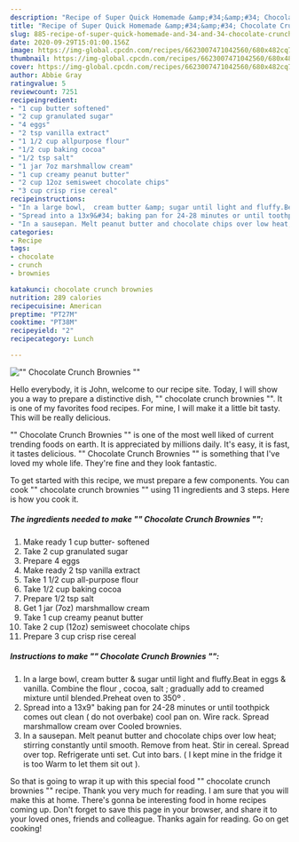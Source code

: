 ```yaml
---
description: "Recipe of Super Quick Homemade &amp;#34;&amp;#34; Chocolate Crunch Brownies &amp;#34;&amp;#34;"
title: "Recipe of Super Quick Homemade &amp;#34;&amp;#34; Chocolate Crunch Brownies &amp;#34;&amp;#34;"
slug: 885-recipe-of-super-quick-homemade-and-34-and-34-chocolate-crunch-brownies-and-34-and-34
date: 2020-09-29T15:01:00.156Z
image: https://img-global.cpcdn.com/recipes/6623007471042560/680x482cq70/chocolate-crunch-brownies-recipe-main-photo.jpg
thumbnail: https://img-global.cpcdn.com/recipes/6623007471042560/680x482cq70/chocolate-crunch-brownies-recipe-main-photo.jpg
cover: https://img-global.cpcdn.com/recipes/6623007471042560/680x482cq70/chocolate-crunch-brownies-recipe-main-photo.jpg
author: Abbie Gray
ratingvalue: 5
reviewcount: 7251
recipeingredient:
- "1 cup butter softened"
- "2 cup granulated sugar"
- "4 eggs"
- "2 tsp vanilla extract"
- "1 1/2 cup allpurpose flour"
- "1/2 cup baking cocoa"
- "1/2 tsp salt"
- "1 jar 7oz marshmallow cream"
- "1 cup creamy peanut butter"
- "2 cup 12oz semisweet chocolate chips"
- "3 cup crisp rise cereal"
recipeinstructions:
- "In a large bowl,  cream butter &amp; sugar until light and fluffy.Beat in eggs &amp; vanilla. Combine the flour , cocoa, salt ; gradually add to creamed mixture until blended.Preheat oven to 350º ."
- "Spread into a 13x9&#34; baking pan for 24-28 minutes or until toothpick comes out clean ( do not overbake) cool pan on. Wire rack. Spread marshmallow cream over Cooled brownies."
- "In a sausepan. Melt peanut butter and chocolate chips over low heat;  stirring constantly until smooth. Remove from heat. Stir in cereal. Spread over top. Refrigerate unti set. Cut into bars. ( I kept mine in the fridge it is too Warm to let them sit out )."
categories:
- Recipe
tags:
- chocolate
- crunch
- brownies

katakunci: chocolate crunch brownies 
nutrition: 289 calories
recipecuisine: American
preptime: "PT27M"
cooktime: "PT38M"
recipeyield: "2"
recipecategory: Lunch

---
```



![&#34;&#34; Chocolate Crunch Brownies &#34;&#34;](https://img-global.cpcdn.com/recipes/6623007471042560/680x482cq70/chocolate-crunch-brownies-recipe-main-photo.jpg)

Hello everybody, it is John, welcome to our recipe site. Today, I will show you a way to prepare a distinctive dish, &#34;&#34; chocolate crunch brownies &#34;&#34;. It is one of my favorites food recipes. For mine, I will make it a little bit tasty. This will be really delicious.

&#34;&#34; Chocolate Crunch Brownies &#34;&#34; is one of the most well liked of current trending foods on earth. It is appreciated by millions daily. It's easy, it is fast, it tastes delicious. &#34;&#34; Chocolate Crunch Brownies &#34;&#34; is something that I've loved my whole life. They're fine and they look fantastic.




To get started with this recipe, we must prepare a few components. You can cook &#34;&#34; chocolate crunch brownies &#34;&#34; using 11 ingredients and 3 steps. Here is how you cook it.

<!--inarticleads1-->

##### The ingredients needed to make &#34;&#34; Chocolate Crunch Brownies &#34;&#34;:

1. Make ready 1 cup butter- softened
1. Take 2 cup granulated sugar
1. Prepare 4 eggs
1. Make ready 2 tsp vanilla extract
1. Take 1 1/2 cup all-purpose flour
1. Take 1/2 cup baking cocoa
1. Prepare 1/2 tsp salt
1. Get 1 jar (7oz) marshmallow cream
1. Take 1 cup creamy peanut butter
1. Take 2 cup (12oz) semisweet chocolate chips
1. Prepare 3 cup crisp rise cereal




<!--inarticleads2-->

##### Instructions to make &#34;&#34; Chocolate Crunch Brownies &#34;&#34;:

1. In a large bowl,  cream butter &amp; sugar until light and fluffy.Beat in eggs &amp; vanilla. Combine the flour , cocoa, salt ; gradually add to creamed mixture until blended.Preheat oven to 350º .
1. Spread into a 13x9&#34; baking pan for 24-28 minutes or until toothpick comes out clean ( do not overbake) cool pan on. Wire rack. Spread marshmallow cream over Cooled brownies.
1. In a sausepan. Melt peanut butter and chocolate chips over low heat;  stirring constantly until smooth. Remove from heat. Stir in cereal. Spread over top. Refrigerate unti set. Cut into bars. ( I kept mine in the fridge it is too Warm to let them sit out ).




So that is going to wrap it up with this special food &#34;&#34; chocolate crunch brownies &#34;&#34; recipe. Thank you very much for reading. I am sure that you will make this at home. There's gonna be interesting food in home recipes coming up. Don't forget to save this page in your browser, and share it to your loved ones, friends and colleague. Thanks again for reading. Go on get cooking!
